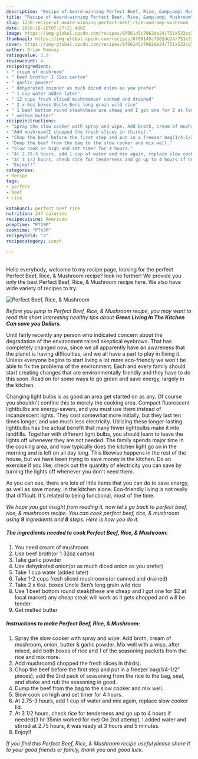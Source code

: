 ```yaml
---
description: "Recipe of Award-winning Perfect Beef, Rice, &amp;amp; Mushroom"
title: "Recipe of Award-winning Perfect Beef, Rice, &amp;amp; Mushroom"
slug: 1238-recipe-of-award-winning-perfect-beef-rice-and-amp-mushroom
date: 2020-10-26T07:27:21.488Z
image: https://img-global.cpcdn.com/recipes/6f06145c7062de24/751x532cq70/perfect-beef-rice-mushroom-recipe-main-photo.jpg
thumbnail: https://img-global.cpcdn.com/recipes/6f06145c7062de24/751x532cq70/perfect-beef-rice-mushroom-recipe-main-photo.jpg
cover: https://img-global.cpcdn.com/recipes/6f06145c7062de24/751x532cq70/perfect-beef-rice-mushroom-recipe-main-photo.jpg
author: Brian Ramsey
ratingvalue: 3.2
reviewcount: 4
recipeingredient:
- " cream of mushroom"
- " beef brothor 1 32oz carton"
- " garlic powder"
- " dehydrated onionor as much diced onion as you prefer"
- " 1 cup water added later"
- " 12 cups fresh sliced mushroomsor canned and drained"
- " 2 x 6oz boxes Uncle Bens long grain wild rice"
- " 1 beef bottom round steakthese are cheap and I got one for 2 at local market any cheap steak will work as it gets chopped and will be tender"
- " melted butter"
recipeinstructions:
- "Spray the slow cooker with spray and wipe. Add broth, cream of mushroom, onion, butter &amp; garlic powder. Mix well with a wisp. after mixed, add both boxes of rice and 1 of the seasoning packets from the rice and mix more."
- "Add mushroom(I chopped the fresh slices in thirds)."
- "Chop the beef before the first step and put in a freezer bag(1/4-1/2” pieces), add the 2nd pack of seasoning from the rice to the bag, seal, and shake and rub the seasoning in good."
- "Dump the beef from the bag to the slow cooker and mix well."
- "Slow cook on high and set timer for 4 hours."
- "At 2.75-3 hours, add 1 cup of water and mix again, replace slow cooker lid."
- "At 3 1/2 hours, check rice for tenderness and go up to 4 hours if needed(3 hr 35min worked for me) On 2nd attempt, I added water and stirred at 2.75 hours, it was ready at 3 hours and 5 minutes."
- "Enjoy!!"
categories:
- Recipe
tags:
- perfect
- beef
- rice

katakunci: perfect beef rice 
nutrition: 247 calories
recipecuisine: American
preptime: "PT19M"
cooktime: "PT43M"
recipeyield: "3"
recipecategory: Lunch

---
```

<br>
Hello everybody, welcome to my recipe page, looking for the perfect Perfect Beef, Rice, &amp; Mushroom recipe? look no further! We provide you only the best Perfect Beef, Rice, &amp; Mushroom recipe here. We also have wide variety of recipes to try.
<br>


![Perfect Beef, Rice, &amp; Mushroom](https://img-global.cpcdn.com/recipes/6f06145c7062de24/751x532cq70/perfect-beef-rice-mushroom-recipe-main-photo.jpg)

<i>Before you jump to Perfect Beef, Rice, &amp; Mushroom recipe, you may want to read this short interesting healthy tips about 
<strong>Green Living In The Kitchen Can save you Dollars</strong>.</i>
</br>

Until fairly recently any person who indicated concern about the degradation of the environment raised skeptical eyebrows. That has completely changed now, since we all apparently have an awareness that the planet is having difficulties, and we all have a part to play in fixing it. Unless everyone begins to start living a lot more eco-friendly we won't be able to fix the problems of the environment. Each and every family should start creating changes that are environmentally friendly and they have to do this soon. Read on for some ways to go green and save energy, largely in the kitchen.

Changing light bulbs is as good an area get started on as any. Of course you shouldn't confine this to merely the cooking area. Compact fluorescent lightbulbs are energy-savers, and you must use them instead of incandescent lights. They cost somewhat more initially, but they last ten times longer, and use much less electricity. Utilizing these longer-lasting lightbulbs has the actual benefit that many fewer lightbulbs make it into landfills. Together with different light bulbs, you should learn to leave the lights off whenever they are not needed. The family spends major time in the cooking area, and how typically does the kitchen light go on in the morning and is left on all day long. This likewise happens in the rest of the house, but we have been trying to save money in the kitchen. Do an exercise if you like; check out the quantity of electricity you can save by turning the lights off whenever you don't need them.

As you can see, there are lots of little items that you can do to save energy, as well as save money, in the kitchen alone. Eco-friendly living is not really that difficult. It's related to being functional, most of the time.


<i>We hope you got insight from reading it, now let's go back to perfect beef, rice, &amp; mushroom recipe. You can cook perfect beef, rice, &amp; mushroom using <strong>9</strong> ingredients and <strong>8</strong> steps. Here is how you do it.
</i>

##### The ingredients needed to cook Perfect Beef, Rice, &amp; Mushroom:

1. You need  cream of mushroom
1. Use  beef broth(or 1 32oz carton)
1. Take  garlic powder
1. Use  dehydrated onion(or as much diced onion as you prefer)
1. Take  1 cup water (added later)
1. Take  1-2 cups fresh sliced mushrooms(or canned and drained)
1. Take  2 x 6oz. boxes Uncle Ben’s long grain wild rice
1. Use  1 beef bottom round steak(these are cheap and I got one for $2 at local market) any cheap steak will work as it gets chopped and will be tender
1. Get  melted butter


##### Instructions to make Perfect Beef, Rice, &amp; Mushroom:

1. Spray the slow cooker with spray and wipe. Add broth, cream of mushroom, onion, butter &amp; garlic powder. Mix well with a wisp. after mixed, add both boxes of rice and 1 of the seasoning packets from the rice and mix more.
1. Add mushroom(I chopped the fresh slices in thirds).
1. Chop the beef before the first step and put in a freezer bag(1/4-1/2” pieces), add the 2nd pack of seasoning from the rice to the bag, seal, and shake and rub the seasoning in good.
1. Dump the beef from the bag to the slow cooker and mix well.
1. Slow cook on high and set timer for 4 hours.
1. At 2.75-3 hours, add 1 cup of water and mix again, replace slow cooker lid.
1. At 3 1/2 hours, check rice for tenderness and go up to 4 hours if needed(3 hr 35min worked for me) On 2nd attempt, I added water and stirred at 2.75 hours, it was ready at 3 hours and 5 minutes.
1. Enjoy!!


<i>If you find this Perfect Beef, Rice, &amp; Mushroom recipe useful please share it to your good friends or family, thank you and good luck.</i>
